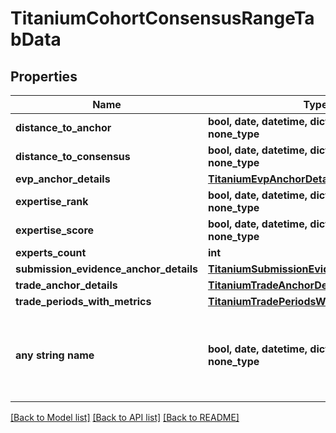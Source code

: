 # TitaniumCohortConsensusRangeTabData


## Properties
Name | Type | Description | Notes
------------ | ------------- | ------------- | -------------
**distance_to_anchor** | **bool, date, datetime, dict, float, int, list, str, none_type** |  | [optional] 
**distance_to_consensus** | **bool, date, datetime, dict, float, int, list, str, none_type** |  | [optional] 
**evp_anchor_details** | [**TitaniumEvpAnchorDetails**](TitaniumEvpAnchorDetails.md) |  | [optional] 
**expertise_rank** | **bool, date, datetime, dict, float, int, list, str, none_type** |  | [optional] 
**expertise_score** | **bool, date, datetime, dict, float, int, list, str, none_type** |  | [optional] 
**experts_count** | **int** |  | [optional] 
**submission_evidence_anchor_details** | [**TitaniumSubmissionEvidenceAnchorDetails**](TitaniumSubmissionEvidenceAnchorDetails.md) |  | [optional] 
**trade_anchor_details** | [**TitaniumTradeAnchorDetails**](TitaniumTradeAnchorDetails.md) |  | [optional] 
**trade_periods_with_metrics** | [**TitaniumTradePeriodsWithMetrics**](TitaniumTradePeriodsWithMetrics.md) |  | [optional] 
**any string name** | **bool, date, datetime, dict, float, int, list, str, none_type** | any string name can be used but the value must be the correct type | [optional]

[[Back to Model list]](../README.md#documentation-for-models) [[Back to API list]](../README.md#documentation-for-api-endpoints) [[Back to README]](../README.md)


